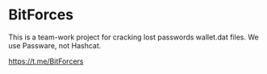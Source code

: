 # BitForces
This is a team-work project for cracking lost passwords wallet.dat files.
We use Passware, not Hashcat.

https://t.me/BitForcers
